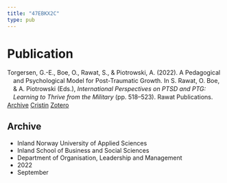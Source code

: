 ```yaml
---
title: "47EBKX2C"
type: pub
---
```

<h1>Publication</h1>
<article id="csl-bib-container-47EBKX2C" class="csl-bib-container">
  <div class="csl-bib-body" style="line-height: 1.35; padding-left: 1em; text-indent:-1em;">
  <div class="csl-entry">Torgersen, G.-E., Boe, O., Rawat, S., &amp; Piotrowski, A. (2022). A Pedagogical and Psychological Model for Post-Traumatic Growth. In S. Rawat, O. Boe, &amp; A. Piotrowski (Eds.), <i>International Perspectives on PTSD and PTG: Learning to Thrive from the Military</i> (pp. 518&#x2013;523). Rawat Publications.</div>
</div>
  <div class="csl-bib-buttons">
    <a href="#taxonomy-article-47EBKX2C" class="csl-bib-button">Archive</a>
    <a href alt="Cristin URL" class="csl-bib-button">Cristin</a>
    <a href alt="Zotero URL" class="csl-bib-button">Zotero</a>
  </div>
  <div id="csl-bib-meta-container-47EBKX2C"></div>
</article>
<div id="csl-bib-meta-47EBKX2C" class="csl-bib-meta">
  <article id="taxonomy-article-47EBKX2C" class="taxonomy-article">
    <h1>Archive</h1>
    <ul>
      <li>Inland Norway University of Applied Sciences</li>
      <li>Inland School of Business and Social Sciences</li>
      <li>Department of Organisation, Leadership and Management</li>
      <li>2022</li>
      <li>September</li>
    </ul>
  </article>
</div>
